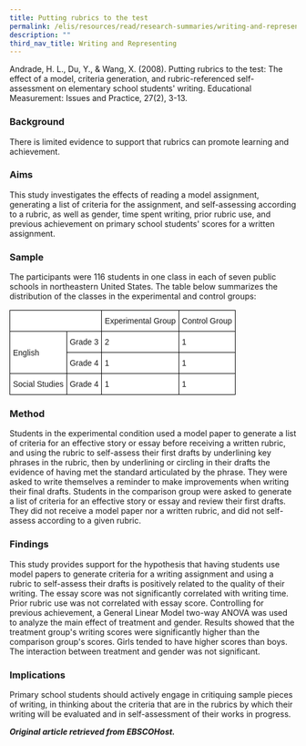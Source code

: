 ```yaml
---
title: Putting rubrics to the test
permalink: /elis/resources/read/research-summaries/writing-and-representing/putting-rubrics-to-the-test/
description: ""
third_nav_title: Writing and Representing
---
```

Andrade, H. L., Du, Y., &amp; Wang, X. (2008). Putting rubrics to the test: The effect of a model, criteria generation, and rubric-referenced self-assessment on elementary school students' writing. Educational Measurement: Issues and Practice, 27(2), 3-13.

### Background

There is limited evidence to support that rubrics can promote learning and achievement.  
  
### Aims

This study investigates the effects of reading a model assignment, generating a list of criteria for the assignment, and self-assessing according to a rubric, as well as gender, time spent writing, prior rubric use, and previous achievement on primary school students' scores for a written assignment.  
  
### Sample

The participants were 116 students in one class in each of seven public schools in northeastern United States. The table below summarizes the distribution of the classes in the experimental and control groups:

<style type="text/css">
.tg  {border-collapse:collapse;border-spacing:0;}
.tg td{border-color:black;border-style:solid;border-width:1px;font-family:Arial, sans-serif;font-size:14px;
  overflow:hidden;padding:10px 5px;word-break:normal;}
.tg th{border-color:black;border-style:solid;border-width:1px;font-family:Arial, sans-serif;font-size:14px;
  font-weight:normal;overflow:hidden;padding:10px 5px;word-break:normal;}
.tg .tg-zr06{background-color:#FFF;text-align:left;vertical-align:middle}
</style>
<table class="tg">
<thead>
  <tr>
    <th class="tg-zr06" colspan="2">   </th>
    <th class="tg-zr06">     Experimental Group</th>
    <th class="tg-zr06">     Control Group</th>
  </tr>
</thead>
<tbody>
  <tr>
    <td class="tg-zr06" rowspan="2">English</td>
    <td class="tg-zr06">     Grade 3</td>
    <td class="tg-zr06">     2</td>
    <td class="tg-zr06">     1</td>
  </tr>
  <tr>
    <td class="tg-zr06">     Grade 4</td>
    <td class="tg-zr06">     1</td>
    <td class="tg-zr06">     1</td>
  </tr>
  <tr>
    <td class="tg-zr06">Social Studies</td>
    <td class="tg-zr06">     Grade 4</td>
    <td class="tg-zr06">     1</td>
    <td class="tg-zr06">     1</td>
  </tr>
</tbody>
</table>

### Method

Students in the experimental condition used a model paper to generate a list of criteria for an effective story or essay before receiving a written rubric, and using the rubric to self-assess their first drafts by underlining key phrases in the rubric, then by underlining or circling in their drafts the evidence of having met the standard articulated by the phrase. They were asked to write themselves a reminder to make improvements when writing their final drafts. Students in the comparison group were asked to generate a list of criteria for an effective story or essay and review their first drafts. They did not receive a model paper nor a written rubric, and did not self-assess according to a given rubric.  
  
### Findings

This study provides support for the hypothesis that having students use model papers to generate criteria for a writing assignment and using a rubric to self-assess their drafts is positively related to the quality of their writing. The essay score was not significantly correlated with writing time. Prior rubric use was not correlated with essay score. Controlling for previous achievement, a General Linear Model two-way ANOVA was used to analyze the main effect of treatment and gender. Results showed that the treatment group's writing scores were significantly higher than the comparison group's scores. Girls tended to have higher scores than boys. The interaction between treatment and gender was not significant.  
  
### Implications

Primary school students should actively engage in critiquing sample pieces of writing, in thinking about the criteria that are in the rubrics by which their writing will be evaluated and in self-assessment of their works in progress.  
  
_**Original article retrieved from EBSCOHost.**_  

